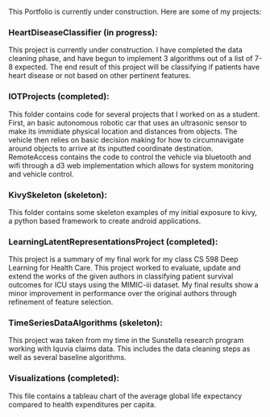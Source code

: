 This Portfolio is currently under construction. Here are some of my projects:

### HeartDiseaseClassifier (in progress):
This project is currently under construction. I have completed the data cleaning phase, and have begun to implement 3 algorithms out of a list of 7-8 expected. The end result of this project will be classifying if patients have heart disease or not based on other pertinent features. 

### IOTProjects (completed):
This folder contains code for several projects that I worked on as a student. First, an basic autonomous robotic car that uses an ultrasonic sensor to make its immidiate physical location and distances from objects. The vehicle then relies on basic decision making for how to circumnavigate around objects to arrive at its inputted coordinate destination. RemoteAccess contains the code to control the vehicle via bluetooth and wifi through a d3 web implementation which allows for system monitoring and vehicle control. 

### KivySkeleton (skeleton):
This folder contains some skeleton examples of my initial exposure to kivy, a python based framework to create android applications. 

### LearningLatentRepresentationsProject (completed):
This project is a summary of my final work for my class CS 598 Deep Learning for Health Care. This project worked to evaluate, update and extend the works of the given authors in classifying patient survival outcomes for ICU stays using the MIMIC-iii dataset. My final results show a minor improvement in performance over the original authors through refinement of feature selection.

### TimeSeriesDataAlgorithms (skeleton):
This project was taken from my time in the Sunstella research program working with Iquvia claims data. This includes the data cleaning steps as well as several baseline algorithms.

### Visualizations (completed):
This file contains a tableau chart of the average global life expectancy compared to health expenditures per capita. 
